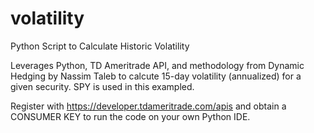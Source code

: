 # volatility
Python Script to Calculate Historic Volatility

Leverages Python, TD Ameritrade API, and methodology from Dynamic Hedging by Nassim Taleb to calcute 15-day volatility (annualized) for a given security. SPY is used in this exampled. 

Register with https://developer.tdameritrade.com/apis and obtain a CONSUMER KEY to run the code on your own Python IDE.
